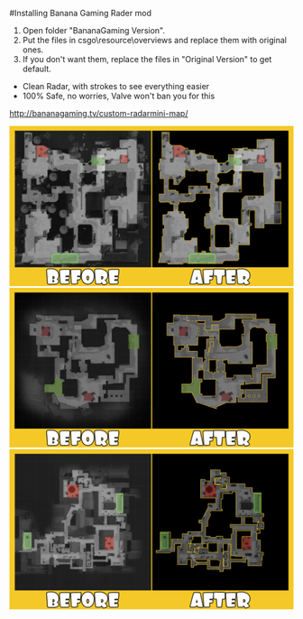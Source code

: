 #Installing Banana Gaming Rader mod

1. Open folder "BananaGaming Version".
2. Put the files in csgo\resource\overviews and replace them with original ones.
3. If you don't want them, replace the files in "Original Version" to get default.

- Clean Radar, with strokes to see everything easier
- 100% Safe, no worries, Valve won't ban you for this

http://bananagaming.tv/custom-radarmini-map/

![Alt Text](d2-1024x576.png "Dust 2") 
![Alt Text](mirage-1024x576.png "Mirage") 
![Alt Text](inferno-1024x576.png "Inferno") 
